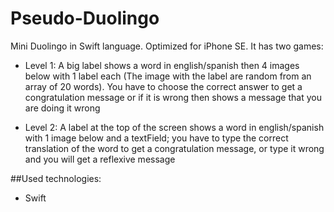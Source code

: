 # Pseudo-Duolingo
Mini Duolingo in Swift language. Optimized for iPhone SE. It has two games:

* Level 1: A big label shows a word in english/spanish then 4 images below with 1 label each (The image with the label are random from an array of 20 words). You have to choose the correct answer to get a congratulation message or if it is wrong then shows a message that you are doing it wrong

* Level 2: A label at the top of the screen shows a word in english/spanish with 1 image below and a textField; you have to type the correct translation of the word to get a congratulation message, or type it wrong and you will get a reflexive message

##Used technologies:
* Swift
